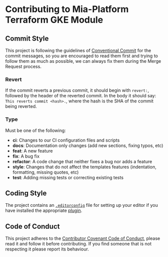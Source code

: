 # Contributing to Mia-Platform Terraform GKE Module

## Commit Style

This project is following the guidelines of [Conventional Commit] for the commit messages, so you are encouraged to read
them first and trying to follow them as much as possible, we can always fix them during the Merge Request process.

### Revert

If the commit reverts a previous commit, it should begin with `revert:`, followed by the header of the reverted commit.
In the body it should say: `This reverts commit <hash>.`, where the hash is the SHA of the commit being reverted.

### Type

Must be one of the following:

- **ci**: Changes to our CI configuration files and scripts
- **docs**: Documentation only changes (add new sections, fixing typos, etc)
- **feat**: A new feature
- **fix**: A bug fix
- **refactor**: A code change that neither fixes a bug nor adds a feature
- **style**: Changes that do not affect the templates features (indentation, formatting, missing quotes, etc)
- **test**: Adding missing tests or correcting existing tests

## Coding Style

The project contains an [`.editorconfig`](/.editorconfig) file for setting up your editor if you have installed the
appropriate [plugin].

## Code of Conduct

This project adheres to the [Contributor Covenant Code of Conduct](/CODE_OF_CONDUCT.md), please read it and follow it
before contributing. If you find someone that is not respecting it please report its behaviour.

[Conventional Commit]: https://www.conventionalcommits.org (A specification for adding human and machine readable meaning to commit messages)
[plugin]: https://editorconfig.org/#download (EditorConfig is a file format and collection of text editor plugins for maintaining consistent coding styles between different editors and IDEs.)

